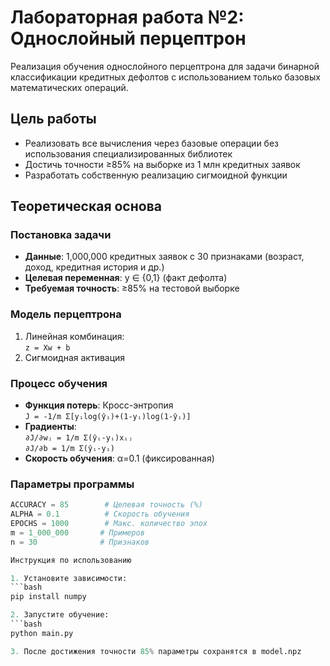 # Лабораторная работа №2: Однослойный перцептрон

Реализация обучения однослойного перцептрона для задачи бинарной классификации кредитных дефолтов с использованием только базовых математических операций.

## Цель работы

- Реализовать все вычисления через базовые операции без использования специализированных библиотек
- Достичь точности ≥85% на выборке из 1 млн кредитных заявок
- Разработать собственную реализацию сигмоидной функции

## Теоретическая основа

### Постановка задачи
- **Данные**: 1,000,000 кредитных заявок с 30 признаками (возраст, доход, кредитная история и др.)
- **Целевая переменная**: y ∈ {0,1} (факт дефолта)
- **Требуемая точность**: ≥85% на тестовой выборке

### Модель перцептрона
1. Линейная комбинация:  
   `z = Xw + b`
2. Сигмоидная активация

### Процесс обучения
- **Функция потерь**: Кросс-энтропия  
  `J = -1/m Σ[yᵢlog(ŷᵢ)+(1-yᵢ)log(1-ŷᵢ)]`
- **Градиенты**:  
  `∂J/∂wⱼ = 1/m Σ(ŷᵢ-yᵢ)xᵢⱼ`  
  `∂J/∂b = 1/m Σ(ŷᵢ-yᵢ)`
- **Скорость обучения**: α=0.1 (фиксированная)

### Параметры программы
   ```python
   ACCURACY = 85        # Целевая точность (%)
   ALPHA = 0.1          # Скорость обучения
   EPOCHS = 1000        # Макс. количество эпох
   m = 1_000_000       # Примеров
   n = 30              # Признаков

Инструкция по использованию

1. Установите зависимости:
   ```bash
   pip install numpy

2. Запустите обучение:
   ```bash
   python main.py

3. После достижения точности 85% параметры сохранятся в model.npz

